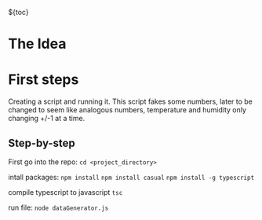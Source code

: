 ${toc}

# The Idea

# First steps
Creating a script and running it. 
This script fakes some numbers, later to be changed to seem like analogous numbers, temperature and humidity only changing +/-1 at a time. 

## Step-by-step
First go into the repo:
`cd <project_directory>`

intall packages:
`npm install`
`npm install casual`
`npm install -g typescript`


compile typescript to javascript
`tsc`

run file:
`node dataGenerator.js`
